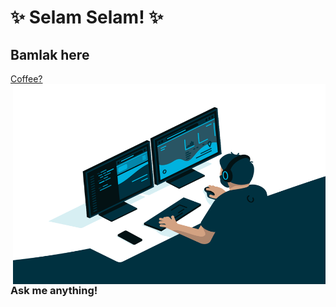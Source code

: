 # ✨ Selam Selam! ✨

## Bamlak here
<a href="https://www.buymeacoffee.com/ethiopia"> 
  Coffee?
</a>

  <img align="right" alt="GIF" src="https://github.com/habeshahome/habeshahome/blob/main/code.gif?raw=true" width="500" height="320" />
  
### Ask me anything!

<!---
habeshahome/habeshahome is a ✨ special ✨ repository because its `README.md` (this file) appears on your GitHub profile.
You can click the Preview link to take a look at your changes.
--->
